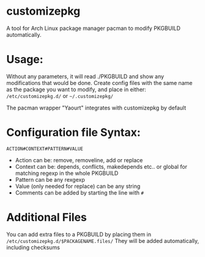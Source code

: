 customizepkg
============

A tool for Arch Linux package manager pacman to modify PKGBUILD automatically.

# Usage: #

Without any parameters, it will read ./PKGBUILD and show any modifications that would be done.
Create config files with the same name as the package you want to modify, and place in either:
`/etc/customizepkg.d/` or `~/.customizepkg/`

The pacman wrapper "Yaourt" integrates with customizepkg by default

# Configuration file Syntax: #

````
ACTION#CONTEXT#PATTERN#VALUE 
````

- Action can be: remove, removeline, add or replace
- Context can be: depends, conflicts, makedepends etc.. or global for matching regexp in the whole PKGBUILD
- Pattern can be any rexgexp 
- Value (only needed for replace) can be any string
- Comments can be added by starting the line with `#`

# Additional Files #

You can add extra files to a PKGBUILD by placing them in `/etc/customizepkg.d/$PACKAGENAME.files/`
They will be added automatically, including checksums
